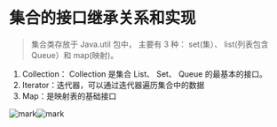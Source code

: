 #  集合的接口继承关系和实现

> 集合类存放于 Java.util 包中， 主要有 3 种： set(集）、 list(列表包含 Queue）和 map(映射)。

1. Collection： Collection 是集合 List、 Set、 Queue 的最基本的接口。
2. Iterator：迭代器，可以通过迭代器遍历集合中的数据
3. Map：是映射表的基础接口
  ​

![mark](http://q6pd1ltb5.bkt.clouddn.com/blog/20200308/GuA6g9emocyw.png?imageslim)![mark](http://q6pd1ltb5.bkt.clouddn.com/blog/20200308/YEKjIKFjzkrm.png?imageslim)